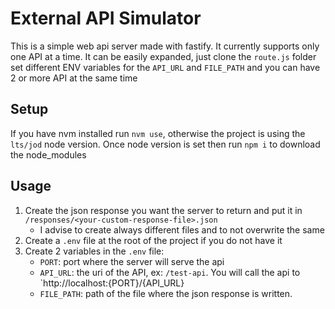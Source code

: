 # External API Simulator

This is a simple web api server made with fastify.
It currently supports only one API at a time. 
It can be easily expanded, just clone the `route.js` folder set different ENV variables for the `API_URL` and `FILE_PATH` and you can have 2 or more API at the same time

## Setup

If you have nvm installed run `nvm use`, otherwise the project is using the `lts/jod` node version. Once node version is set then run `npm i` to download the node_modules

## Usage

1. Create the json response you want the server to return and put it in `/responses/<your-custom-response-file>.json`
    - I advise to create always different files and to not overwrite the same
2. Create a `.env` file at the root of the project if you do not have it
3. Create 2 variables in the `.env` file:
    - `PORT`: port where the server will serve the api
    - `API_URL`: the uri of the API, ex: `/test-api`. You will call the api to `http://localhost:{PORT}/{API_URL}
    - `FILE_PATH`: path of the file where the json response is written. 